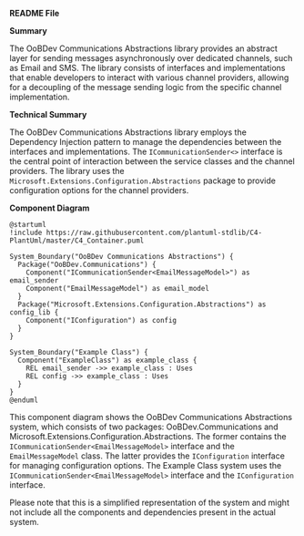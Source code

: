 **README File**

**Summary**

The OoBDev Communications Abstractions library provides an abstract layer for sending messages asynchronously over dedicated channels, such as Email and SMS. The library consists of interfaces and implementations that enable developers to interact with various channel providers, allowing for a decoupling of the message sending logic from the specific channel implementation.

**Technical Summary**

The OoBDev Communications Abstractions library employs the Dependency Injection pattern to manage the dependencies between the interfaces and implementations. The `ICommunicationSender<>` interface is the central point of interaction between the service classes and the channel providers. The library uses the `Microsoft.Extensions.Configuration.Abstractions` package to provide configuration options for the channel providers.

**Component Diagram**

```plantuml
@startuml
!include https://raw.githubusercontent.com/plantuml-stdlib/C4-PlantUml/master/C4_Container.puml

System_Boundary("OoBDev Communications Abstractions") {
  Package("OoBDev.Communications") {
    Component("ICommunicationSender<EmailMessageModel>") as email_sender
    Component("EmailMessageModel") as email_model
  }
  Package("Microsoft.Extensions.Configuration.Abstractions") as config_lib {
    Component("IConfiguration") as config
  }
}

System_Boundary("Example Class") {
  Component("ExampleClass") as example_class {
    REL email_sender ->> example_class : Uses
    REL config ->> example_class : Uses
  }
}
@enduml
```
This component diagram shows the OoBDev Communications Abstractions system, which consists of two packages: OoBDev.Communications and Microsoft.Extensions.Configuration.Abstractions. The former contains the `ICommunicationSender<EmailMessageModel>` interface and the `EmailMessageModel` class. The latter provides the `IConfiguration` interface for managing configuration options. The Example Class system uses the `ICommunicationSender<EmailMessageModel>` interface and the `IConfiguration` interface.

Please note that this is a simplified representation of the system and might not include all the components and dependencies present in the actual system.